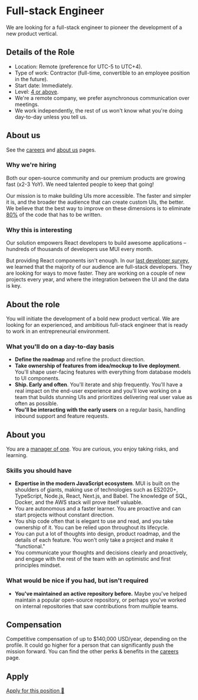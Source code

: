 # Full-stack Engineer

<p class="description">We are looking for a full-stack engineer to pioneer the development of a new product vertical.</p>

## Details of the Role

- Location: Remote (preference for UTC-5 to UTC+4).
- Type of work: Contractor (full-time, convertible to an employee position in the future).
- Start date: Immediately.
- Level: [4 or above](https://docs.google.com/spreadsheets/d/1dDdPD-flNXlgZ0E3ZxVvCDx27RFuhVWJrcfcjNu_I8k/edit#gid=0).
- We're a remote company, we prefer asynchronous communication over meetings.
- We work independently, the rest of us won't know what you're doing day-to-day unless you tell us.

## About us

See the [careers](/company/careers/) and [about us](https://material-ui.com/branding/about/) pages.

### Why we're hiring

Both our open-source community and our premium products are growing fast (x2-3 YoY).
We need talented people to keep that going!

Our mission is to make building UIs more accessible.
The faster and simpler it is, and the broader the audience that can create custom UIs, the better.
We believe that the best way to improve on these dimensions is to eliminate [80%](https://www.youtube.com/watch?v=GnO7D5UaDig&t=2451s) of the code that has to be written.

### Why this is interesting

Our solution empowers React developers to build awesome applications – hundreds of thousands of developers use MUI every month.

But providing React components isn't enough.
In our [last developer survey](/blog/2020-developer-survey-results/), we learned that the majority of our audience are full-stack developers.
They are looking for ways to move faster.
They are working on a couple of new projects every year, and where the integration between the UI and the data is key.

## About the role

You will initiate the development of a bold new product vertical. We are looking for an experienced, and ambitious full-stack engineer that is ready to work in an entrepreneurial environment.

### What you'll do on a day-to-day basis

- **Define the roadmap** and refine the product direction.
- **Take ownership of features from idea/mockup to live deployment**. You'll shape user-facing features with everything from database models to UI components.
- **Ship. Early and often**. You'll iterate and ship frequently. You'll have a real impact on the end-user experience and you'll love working on a team that builds stunning UIs and prioritizes delivering real user value as often as possible.
- **You'll be interacting with the early users** on a regular basis, handling inbound support and feature requests.

## About you

You are a [manager of one](https://signalvnoise.com/posts/1430-hire-managers-of-one).
You are curious, you enjoy taking risks, and learning.

### Skills you should have

- **Expertise in the modern JavaScript ecosystem**. MUI is built on the shoulders of giants, making use of technologies such as ES2020+, TypeScript, Node.js, React, Next.js, and Babel. The knowledge of SQL, Docker, and the AWS stack will prove itself valuable.
- ​You are autonomous and a faster learner. You are proactive and can start projects without constant direction.
- You ship code often that is elegant to use and read, and you take ownership of it. You can be relied upon throughout its lifecycle.
- You can put a lot of thoughts into design, product roadmap, and the details of each feature. You won't only take a project and make it "functional."
- You communicate your thoughts and decisions clearly and proactively, and engage with the rest of the team with an optimistic and first principles mindset.

### What would be nice if you had, but isn't required

- **You've maintained an active repository before.**
  Maybe you've helped maintain a popular open-source repository, or perhaps you've worked on internal repositories that saw contributions from multiple teams.

## Compensation

Competitive compensation of up to \$140,000 USD/year, depending on the profile. It could go higher for a person that can significantly push the mission forward. You can find the other perks & benefits in the [careers](/company/careers/#perks-amp-benefits) page.

## Apply

[Apply for this position 📮](https://airtable.com/shrdqo1Z6srZXGcvh?prefill_Applying+for=Full-stack%20Engineer)
